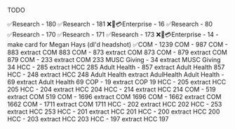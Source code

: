 TODO

✅Research - 180
✅Research - 181
❌👤💳Enterprise - 16
✅Research - 80
✅Research - 170
✅Research - 171
✅Research - 173
❌👤💳Enterprise - 14 - make card for Megan Hays (dl'd headshot)
✅COM - 1239
COM - 987
COM - 883
extract COM 883
COM - 873
extract COM 873
COM - 879
extract COM 879
COM - 233
extract COM 233
MUSC Giving - 34
extract MUSC Giving 34
HCC - 285
extract HCC 285
Adult Health - 857
extract Adult Health 857
HCC - 248
extract HCC 248
Adult Health
extract AdulHealth
Adult Health - 69
extract Adult Health 69
COP - 19
extract COP 19
HCC - 205
extract HCC 205
HCC - 204
extract HCC 204
HCC - 214
extract HCC 214
COM - 519
extract COM 519
COM - 1696
extract COM 1696
COM - 1662
extract COM 1662
COM - 1711
extract COM 1711
HCC - 202
extract HCC 202
HCC - 253
extract HCC 253
HCC - 201
extract HCC 201
HCC - 200
extract HCC 200
HCC - 203
extract HCC 203
HCC - 197
extract HCC 197
